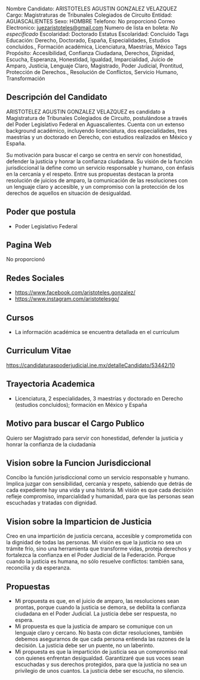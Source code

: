 Nombre Candidato: ARISTOTELES AGUSTIN GONZALEZ VELAZQUEZ
Cargo: Magistraturas de Tribunales Colegiados de Circuito
Entidad: AGUASCALIENTES
Sexo: HOMBRE
Telefono: No proporcionó
Correo Electronico: juezaristoteles@gmail.com
Numero de lista en boleta: *No especificado*
Escolaridad: Doctorado
Estatus Escolaridad: Concluido
Tags Educación: Derecho, Doctorado, España, Especialidades, Estudios concluidos., Formación académica, Licenciatura, Maestrías, México
Tags Propósito: Accesibilidad, Confianza Ciudadana, Derechos, Dignidad, Escucha, Esperanza, Honestidad, Igualdad, Imparcialidad, Juicio de Amparo, Justicia, Lenguaje Claro, Magistrado, Poder Judicial, Prontitud, Protección de Derechos., Resolución de Conflictos, Servicio Humano, Transformación


## Descripción del Candidato 

ARISTOTELEZ AGUSTIN GONZALEZ VELAZQUEZ es candidato a Magistratura de Tribunales Colegiados de Circuito, postulándose a través del Poder Legislativo Federal en Aguascalientes. Cuenta con un extenso background académico, incluyendo licenciatura, dos especialidades, tres maestrías y un doctorado en Derecho, con estudios realizados en México y España.

Su motivación para buscar el cargo se centra en servir con honestidad, defender la justicia y honrar la confianza ciudadana.  Su visión de la función jurisdiccional la define como un servicio responsable y humano, con énfasis en la cercanía y el respeto.  Entre sus propuestas destacan la pronta resolución de juicios de amparo, la comunicación de las resoluciones con un lenguaje claro y accesible, y un compromiso con la protección de los derechos de aquellos en situación de desigualdad.


## Poder que postula

- Poder Legislativo Federal


## Pagina Web

No proporcionó


## Redes Sociales

- https://www.facebook.com/aristoteles.gonzalez/
- https://www.instagram.com/aristotelesgo/


## Cursos

- La información académica se encuentra detallada en el curriculum


## Curriculum Vitae

https://candidaturaspoderjudicial.ine.mx/detalleCandidato/53442/10


## Trayectoria Academica

- Licenciatura, 2 especialidades, 3 maestrías y doctorado en Derecho (estudios concluidos); formación en México y España


## Motivo para buscar el Cargo Publico

Quiero ser Magistrado para servir con honestidad, defender la justicia y honrar la confianza de la ciudadanía


## Vision sobre la Funcion Jurisdiccional

Concibo la función jurisdiccional como un servicio responsable y humano. Implica juzgar con sensibilidad, cercanía y respeto, sabiendo que detrás de cada expediente hay una vida y una historia. Mi visión es que cada decisión refleje compromiso, imparcialidad y humanidad, para que las personas sean escuchadas y tratadas con dignidad.


## Vision sobre la Imparticion de Justicia

Creo en una impartición de justicia cercana, accesible y comprometida con la dignidad de todas las personas. Mi visión es que la justicia no sea un trámite frío, sino una herramienta que transforme vidas, proteja derechos y fortalezca la confianza en el Poder Judicial de la Federación. Porque cuando la justicia es humana, no sólo resuelve conflictos: también sana, reconcilia y da esperanza.


## Propuestas

- Mi propuesta es que, en el juicio de amparo, las resoluciones sean prontas, porque cuando la justicia se demora, se debilita la confianza ciudadana en el Poder Judicial. La justicia debe ser respuesta, no espera.
- Mi propuesta es que la justicia de amparo se comunique con un lenguaje claro y cercano. No basta con dictar resoluciones, también debemos asegurarnos de que cada persona entienda las razones de la decisión. La justicia debe ser un puente, no un laberinto.
- Mi propuesta es que la impartición de justicia sea un compromiso real con quienes enfrentan desigualdad. Garantizaré que sus voces sean escuchadas y sus derechos protegidos, para que la justicia no sea un privilegio de unos cuantos. La justicia debe ser escucha, no silencio.

